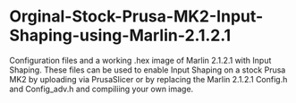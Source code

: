 # Orginal-Stock-Prusa-MK2-Input-Shaping-using-Marlin-2.1.2.1
Configuration files and a working .hex image of Marlin 2.1.2.1 with Input Shaping. These files can be used to enable Input Shaping on a stock Prusa MK2 by uploading via PrusaSlicer or by replacing the Marlin 2.1.2.1 Config.h and Config_adv.h and compiliing your own image. 


